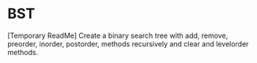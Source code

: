 # BST
[Temporary ReadMe]
Create a binary search tree with add, remove, preorder, inorder, postorder, methods recursively and clear and levelorder methods.
